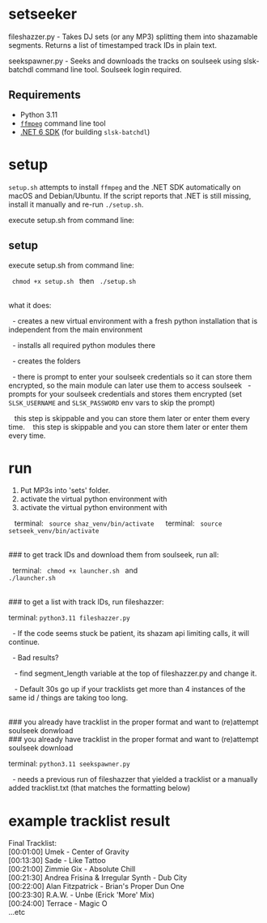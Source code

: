 # setseeker

fileshazzer.py - Takes DJ sets (or any MP3) splitting them into shazamable segments. Returns a list of timestamped track IDs in plain text.

seekspawner.py - Seeks and downloads the tracks on soulseek using slsk-batchdl command line tool. Soulseek login required.

## Requirements

- Python 3.11
- [`ffmpeg`](https://ffmpeg.org/) command line tool
- [.NET 6 SDK](https://dotnet.microsoft.com/en-us/download) (for building `slsk-batchdl`)

# setup
`setup.sh` attempts to install `ffmpeg` and the .NET SDK automatically on macOS and Debian/Ubuntu. If the script reports that .NET is still missing, install it manually and re-run `./setup.sh`.

execute setup.sh from command line: 
## setup

execute setup.sh from command line:

<code> chmod +x setup.sh </code> then <code> ./setup.sh </code>

<br>what it does:

&nbsp; - creates a new virtual environment with a fresh python installation that is independent from the main environment

&nbsp; - installs all required python modules there

&nbsp; - creates the folders

&nbsp; - there is prompt to enter your soulseek credentials so it can store them encrypted, so the main module can later use them to access soulseek
&nbsp; - prompts for your soulseek credentials and stores them encrypted (set `SLSK_USERNAME` and `SLSK_PASSWORD` env vars to skip the prompt)

&nbsp;&nbsp; this step is skippable and you can store them later or enter them every time. 
&nbsp;&nbsp; this step is skippable and you can store them later or enter them every time.





# run

1. Put MP3s into 'sets' folder.<br>
2. activate the virtual python environment with 
2. activate the virtual python environment with

&nbsp;&nbsp;  terminal: <code> source shaz_venv/bin/activate  </code>
&nbsp;&nbsp;  terminal: <code> source setseek_venv/bin/activate  </code>


<br>### to get track IDs and download them from soulseek, run all:

&nbsp; terminal: <code> chmod +x launcher.sh </code> and <code> ./launcher.sh </code> <br>


<br>### to get a list with track IDs, run fileshazzer:

terminal: <code>python3.11 fileshazzer.py </code>

&nbsp; - If the code seems stuck be patient, its shazam api limiting calls, it will continue.<br>

&nbsp; - Bad results? 

&nbsp;&nbsp; - find segment_length variable at the top of fileshazzer.py and change it.
  
&nbsp;&nbsp; - Default 30s go up if your tracklists get more than 4 instances of the same id / things are taking too long.
   

<br>### you already have tracklist in the proper format and want to (re)attempt soulseek donwload
<br>### you already have tracklist in the proper format and want to (re)attempt soulseek download

terminal: <code>python3.11 seekspawner.py </code> 

&nbsp; - needs a previous run of fileshazzer that yielded a tracklist or a manually added tracklist.txt (that matches the formatting below)

  

# example  tracklist result

Final Tracklist:<br>
[00:01:00] Umek - Center of Gravity<br>
[00:13:30] Sade - Like Tattoo<br>
[00:21:00] Zimmie Gix - Absolute Chill<br>
[00:21:30] Andrea Frisina & Irregular Synth - Dub City<br>
[00:22:00] Alan Fitzpatrick - Brian's Proper Dun One<br>
[00:23:30] R.A.W. - Unbe (Erick 'More' Mix)<br>
[00:24:00] Terrace - Magic O<br>
...etc
